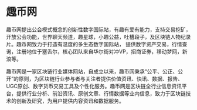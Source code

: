 # 趣币网

趣币网提出公会模式概念的创新性数字国际站，有趣有爱有能力，支持交易挖矿，开放公会功能，世界聊天频道，趣星球，小趣公益，吐槽段子，及区块链人物纪录片。趣币网致力于打造有温度的多生态数字国际站， 提供数字资产交易，行情查询，注册地位于塞舌尔，核心团队来自华尔街对冲VP，招商证券，移动梦网，新浪等。

趣币网是一家区块链行业媒体网站，自成立以来，趣币网秉承“公平、公正、公开”的原则，为区块链行业参与者与关注者提供价值资讯、快讯、数据、报告、UGC原创、数字货币交易工具及个性化服务。趣币网是区块链全行业信息资讯平台，提供行业分析、前沿资讯、原创文章、行情数据等业内信息，致力于区块链技术的创新及研究，为用户提供内容资讯和数据服务。
